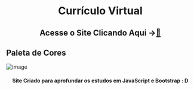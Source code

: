 <h1 align="center"> Currículo Virtual</h1>

<h2 align="center">Acesse o Site Clicando Aqui -><a href="https://luizlimam.github.io/Site-Curriculo-IW/">🌻</a> <h2>


  ## Paleta de Cores
![image](https://user-images.githubusercontent.com/79856769/143882492-419acef2-48bd-4f1d-a778-2c6a3b5ee3b6.png)
   
  <h4 align="center"> Site Criado para aprofundar os estudos em JavaScript e Bootstrap : D</h4>
